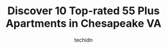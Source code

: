 ---
layout: ampstory
image: https://i0.wp.com/www.depkes.org/wp-content/uploads/2023/06/55-plus-apartments-0-in-chesapeake-va-1685871555.jpeg?resize=640,853
author: techidn
featured: false
description: Discover the impressive array of 55 Plus Apartments options in Chesapeake VA, where you can find 10 of the largest 55 Plus Apartments establishments in the area. From renowned classics to hi
title: Discover 10 Top-rated 55 Plus Apartments in Chesapeake VA
cover:
   title: Discover 10 Top-rated 55 Plus Apartments in Chesapeake VA
   subtitle: Rickpate
   background: https://www.depkes.org/wp-content/uploads/2023/06/55-plus-apartments-0-in-chesapeake-va-1685871555.jpeg

pages: 
 - layout: thirds
   top: <h1>#1 Holiday Lighthouse Pointe</h1>
   bottom: "<p>Lighthouse Pointe is a beautiful community with a very friendly and knowledgeable staff. While my mom was a resident, prior to her passing, not only was she surrounded by</p>"
   background: https://www.depkes.org/wp-content/uploads/2023/06/55-plus-apartments-1-in-chesapeake-va-1685871556.jpeg
   backgroundblur: true
 - layout: thirds
   top: <h1>#2 Chesapeake Place Senior Living</h1>
   bottom: "<p>While my mom has only been at Chesapeake Place a week, I cannot speak highly enough of the kind and accommodating welcome weve received.   The entire staff is friendly, </p>"
   background: https://www.depkes.org/wp-content/uploads/2023/06/55-plus-apartments-2-in-chesapeake-va-1685871556.jpeg
   cta:
      link: https://www.depkes.org/blog/discover-10-top-rated-55-plus-apartments-in-chesapeake-va/
      text: Discover 10 Top-rated 55 Plus Apartments in Chesapeake VA
 - layout: thirds
   top: <h1>#3 Commonwealth Senior Living at Georgian Manor</h1>
   bottom: "<p>651 River Walk Pkwy, Chesapeake, VA 23320, United States</p>"
   background: https://www.depkes.org/wp-content/uploads/2023/06/55-plus-apartments-3-in-chesapeake-va-1685871556.jpeg
   cta:
      link: https://www.depkes.org/blog/discover-10-top-rated-55-plus-apartments-in-chesapeake-va/
      text: Discover 10 Top-rated 55 Plus Apartments in Chesapeake VA
 - layout: thirds
   top: <h1>#4 Campostella Commons Apartments</h1>
   bottom: "<p>2901 Fireside Rd, Chesapeake, VA 23324, United States</p>"
   background: https://images.unsplash.com/photo-1561679660-d00ee1e0dc8e?ixlib=rb-4.0.3&ixid=MnwxMjA3fDB8MHxwaG90by1wYWdlfHx8fGVufDB8fHx8&auto=format&fit=crop&w=640&h=853&q=80
   cta:
      link: https://www.depkes.org/blog/discover-10-top-rated-55-plus-apartments-in-chesapeake-va/
      text: Discover 10 Top-rated 55 Plus Apartments in Chesapeake VA
 - layout: thirds
   top: <h1>#5 Cottages At Great Bridge Apartments</h1>
   bottom: "<p>625 Bettes Way, Chesapeake, VA 23320, United States</p>"
   background: https://images.unsplash.com/photo-1534312527009-56c7016453e6?ixlib=rb-4.0.3&ixid=MnwxMjA3fDB8MHxwaG90by1wYWdlfHx8fGVufDB8fHx8&auto=format&fit=crop&w=640&h=853&q=80
   cta:
      link: https://www.depkes.org/blog/discover-10-top-rated-55-plus-apartments-in-chesapeake-va/
      text: Discover 10 Top-rated 55 Plus Apartments in Chesapeake VA
 - layout: thirds
   top: <h1>#6 Willow Creek Gracious Retirement Living</h1>
   bottom: "<p>516 Great Bridge Blvd, Chesapeake, VA 23320, United States</p>"
   background: https://images.unsplash.com/photo-1553949345-eb786bb3f7ba?ixlib=rb-4.0.3&ixid=MnwxMjA3fDB8MHxwaG90by1wYWdlfHx8fGVufDB8fHx8&auto=format&fit=crop&w=640&h=853&q=80
   cta:
      link: https://www.depkes.org/blog/discover-10-top-rated-55-plus-apartments-in-chesapeake-va/
      text: Discover 10 Top-rated 55 Plus Apartments in Chesapeake VA
 - layout: thirds
   top: <h1>#7 Kemet House</h1>
   bottom: "<p>2139 Broadmoor Ave, Chesapeake, VA 23323, United States</p>"
   background: https://images.unsplash.com/photo-1632260260864-caf7fde5ec36?ixlib=rb-4.0.3&ixid=MnwxMjA3fDB8MHxwaG90by1wYWdlfHx8fGVufDB8fHx8&auto=format&fit=crop&w=640&h=853&q=80
   cta:
      link: https://www.depkes.org/blog/discover-10-top-rated-55-plus-apartments-in-chesapeake-va/
      text: Discover 10 Top-rated 55 Plus Apartments in Chesapeake VA
 - layout: thirds
   middle: Continue reading...
   background: https://images.unsplash.com/photo-1489694553447-4c9339da310d?ixlib=rb-4.0.3&ixid=MnwxMjA3fDB8MHxwaG90by1wYWdlfHx8fGVufDB8fHx8&auto=format&fit=crop&w=640&h=853&q=80
   cta:
      link: https://www.depkes.org/blog/discover-10-top-rated-55-plus-apartments-in-chesapeake-va/
      text: Discover 10 Top-rated 55 Plus Apartments in Chesapeake VA
      
---